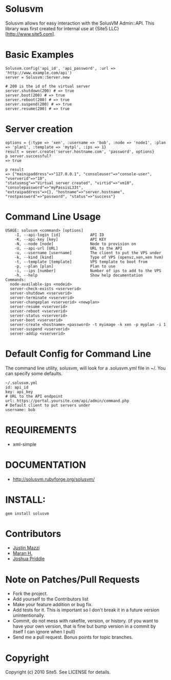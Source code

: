 Solusvm
=======

Solusvm allows for easy interaction with the SolusVM Admin::API.
This library was first created for internal use at {Site5 LLC}[http://www.site5.com].

Basic Examples
==============

    Solusvm.config('api_id', 'api_password', :url => 'http://www.example.com/api')
    server = Solusvm::Server.new

    # 200 is the id of the virtual server
    server.shutdown(200) # => true
    server.boot(200) # => true
    server.reboot(200) # => true
    server.suspend(200) # => true
    server.resume(200) # => true

Server creation
===============

    options = {:type => 'xen', :username => 'bob', :node => 'node1', :plan => 'plan1', :template => 'mytpl', :ips => 1}
    result = sever.create('server.hostname.com', 'password', options}
    p server.successful?
    => true

    p result
    => {"mainipaddress"=>"127.0.0.1", "consoleuser"=>"console-user", "vserverid"=>"10", 
    "statusmsg"=>"Virtual server created", "virtid"=>"vm10", "consolepassword"=>"myPassisL33t", 
    "extraipaddress"=>{}, "hostname"=>"server.hostname", "rootpassword"=>"password", "status"=>"success"}


Command Line Usage
==================

    USAGE: solusvm <command> [options]
        -I, --api-login [id]             API ID
        -K, --api-key [key]              API KEY
        -N, --node [node]                Node to provision on
        -U, --api-url [URL]              URL to the API
        -u, --username [username]        The client to put the VPS under
        -k, --kind [kind]                Type of VPS (openvz,xen,xen hvm)
        -t, --template [template]        VPS template to boot from
        -p, --plan [plan]                Plan to use
        -i, --ips [number]               Number of ips to add to the VPS
        -h, --help                       Show help documentation
    Commands:
      node-available-ips <nodeid>
      server-check-exists <vserverid>
      server-shutdown <vserverid>
      server-terminate <vserverid>
      server-changeplan <vserverid> <newplan>
      server-resume <vserverid>
      server-reboot <vserverid>
      server-status <vserverid>
      server-boot <vserverid>
      server-create <hostname> <password> -t myimage -k xen -p myplan -i 1
      server-suspend <vserverid>
      server-addip <vserverid>

Default Config for Command Line
================================

The command line utility, solusvm, will look for a .solusvm.yml file in ~/. You can specify some defaults. 

    ~/.solusvm.yml
    id: api_id
    key: api_key
    # URL to the API endpoint
    url: https://portal.yoursite.com/api/admin/command.php
    # Default client to put servers under
    username: bob

REQUIREMENTS
============

* xml-simple

DOCUMENTATION
=============

* http://solusvm.rubyforge.org/solusvm/

INSTALL:
========

    gem install solusvm

Contributors
============

* [Justin Mazzi](http://github.com/jmazzi)
* [Maran H.](http://github.com/maran)
* [Joshua Priddle](http://github.com/itspriddle)

Note on Patches/Pull Requests
=============================
 
* Fork the project.
* Add yourself to the Contributors list
* Make your feature addition or bug fix.
* Add tests for it. This is important so I don't break it in a
  future version unintentionally.
* Commit, do not mess with rakefile, version, or history.
  (if you want to have your own version, that is fine but bump version in a commit by itself I can ignore when I pull)
* Send me a pull request. Bonus points for topic branches.

Copyright
=========

Copyright (c) 2010 Site5. See LICENSE for details.
